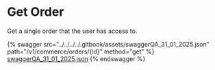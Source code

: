 # Get Order

Get a single order that the user has access to.



{% swagger src="../../../../.gitbook/assets/swaggerQA_31_01_2025.json" path="/v1/commerce/orders/{id}" method="get" %}
[swaggerQA_31_01_2025.json](../../../../.gitbook/assets/swaggerQA_31_01_2025.json)
{% endswagger %}
